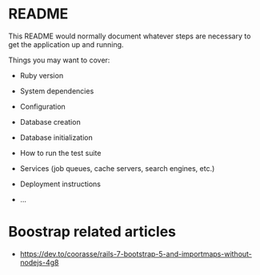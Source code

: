 # README

This README would normally document whatever steps are necessary to get the
application up and running.

Things you may want to cover:

* Ruby version

* System dependencies

* Configuration

* Database creation

* Database initialization

* How to run the test suite

* Services (job queues, cache servers, search engines, etc.)

* Deployment instructions

* ...

# Boostrap related articles
- https://dev.to/coorasse/rails-7-bootstrap-5-and-importmaps-without-nodejs-4g8